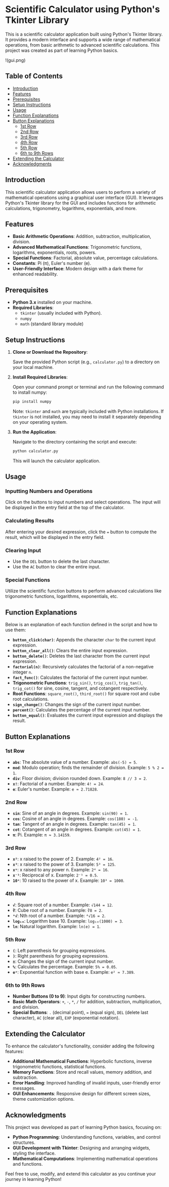 # Scientific Calculator using Python's Tkinter Library

This is a scientific calculator application built using Python's Tkinter library. It provides a modern interface and supports a wide range of mathematical operations, from basic arithmetic to advanced scientific calculations. This project was created as part of learning Python basics.

!(gui.png)

## Table of Contents
- [Introduction](#introduction)
- [Features](#features)
- [Prerequisites](#prerequisites)
- [Setup Instructions](#setup-instructions)
- [Usage](#usage)
- [Function Explanations](#function-explanations)
- [Button Explanations](#button-explanations)
  - [1st Row](#1st-row)
  - [2nd Row](#2nd-row)
  - [3rd Row](#3rd-row)
  - [4th Row](#4th-row)
  - [5th Row](#5th-row)
  - [6th to 9th Rows](#6th-to-9th-rows)
- [Extending the Calculator](#extending-the-calculator)
- [Acknowledgments](#acknowledgments)

## Introduction
This scientific calculator application allows users to perform a variety of mathematical operations using a graphical user interface (GUI). It leverages Python's Tkinter library for the GUI and includes functions for arithmetic calculations, trigonometry, logarithms, exponentials, and more.

## Features
- **Basic Arithmetic Operations**: Addition, subtraction, multiplication, division.
- **Advanced Mathematical Functions**: Trigonometric functions, logarithms, exponentials, roots, powers.
- **Special Functions**: Factorial, absolute value, percentage calculations.
- **Constants**: Pi (π), Euler's number (e).
- **User-Friendly Interface**: Modern design with a dark theme for enhanced readability.

## Prerequisites
- **Python 3.x** installed on your machine.
- **Required Libraries**:
  - `tkinter` (usually included with Python).
  - `numpy`
  - `math` (standard library module)

## Setup Instructions
1. **Clone or Download the Repository**:

   Save the provided Python script (e.g., `calculator.py`) to a directory on your local machine.

2. **Install Required Libraries**:

   Open your command prompt or terminal and run the following command to install numpy:
   ```bash
   pip install numpy
   ```
   Note: `tkinter` and `math` are typically included with Python installations. If `tkinter` is not installed, you may need to install it separately depending on your operating system.

3. **Run the Application**:

   Navigate to the directory containing the script and execute:
   ```bash
   python calculator.py
   ```
   This will launch the calculator application.

## Usage
### Inputting Numbers and Operations
Click on the buttons to input numbers and select operations. The input will be displayed in the entry field at the top of the calculator.

### Calculating Results
After entering your desired expression, click the `=` button to compute the result, which will be displayed in the entry field.

### Clearing Input
- Use the `DEL` button to delete the last character.
- Use the `AC` button to clear the entire input.

### Special Functions
Utilize the scientific function buttons to perform advanced calculations like trigonometric functions, logarithms, exponentials, etc.

## Function Explanations
Below is an explanation of each function defined in the script and how to use them:
- **`button_click(char)`**: Appends the character `char` to the current input expression.
- **`button_clear_all()`**: Clears the entire input expression.
- **`button_delete()`**: Deletes the last character from the current input expression.
- **`factorial(n)`**: Recursively calculates the factorial of a non-negative integer `n`.
- **`fact_func()`**: Calculates the factorial of the current input number.
- **Trigonometric Functions**: `trig_sin()`, `trig_cos()`, `trig_tan()`, `trig_cot()` for sine, cosine, tangent, and cotangent respectively.
- **Root Functions**: `square_root()`, `third_root()` for square root and cube root calculations.
- **`sign_change()`**: Changes the sign of the current input number.
- **`percent()`**: Calculates the percentage of the current input number.
- **`button_equal()`**: Evaluates the current input expression and displays the result.

## Button Explanations
### 1st Row
- **`abs`**: The absolute value of a number. Example: `abs(-5) = 5`.
- **`mod`**: Modulo operation; finds the remainder of division. Example: `5 % 2 = 1`.
- **`div`**: Floor division; division rounded down. Example: `8 // 3 = 2`.
- **`x!`**: Factorial of a number. Example: `4! = 24`.
- **`e`**: Euler's number. Example: `e ≈ 2.71828`.

### 2nd Row
- **`sin`**: Sine of an angle in degrees. Example: `sin(90) = 1`.
- **`cos`**: Cosine of an angle in degrees. Example: `cos(180) = -1`.
- **`tan`**: Tangent of an angle in degrees. Example: `tan(45) = 1`.
- **`cot`**: Cotangent of an angle in degrees. Example: `cot(45) = 1`.
- **`π`**: Pi. Example: `π ≈ 3.14159`.

### 3rd Row
- **`x²`**: x raised to the power of 2. Example: `4² = 16`.
- **`x³`**: x raised to the power of 3. Example: `5³ = 125`.
- **`xⁿ`**: x raised to any power n. Example: `2⁴ = 16`.
- **`x⁻¹`**: Reciprocal of x. Example: `2⁻¹ = 0.5`.
- **`10ˣ`**: 10 raised to the power of x. Example: `10³ = 1000`.

### 4th Row
- **`√`**: Square root of a number. Example: `√144 = 12`.
- **`∛`**: Cube root of a number. Example: `∛8 = 2`.
- **`ⁿ√`**: Nth root of a number. Example: `⁴√16 = 2`.
- **`log₁₀`**: Logarithm base 10. Example: `log₁₀(1000) = 3`.
- **`ln`**: Natural logarithm. Example: `ln(e) = 1`.

### 5th Row
- **`(`**: Left parenthesis for grouping expressions.
- **`)`**: Right parenthesis for grouping expressions.
- **`±`**: Changes the sign of the current input number.
- **`%`**: Calculates the percentage. Example: `5% = 0.05`.
- **`eˣ`**: Exponential function with base e. Example: `e² ≈ 7.389`.

### 6th to 9th Rows
- **Number Buttons (0 to 9)**: Input digits for constructing numbers.
- **Basic Math Operators**: `+`, `-`, `*`, `/` for addition, subtraction, multiplication, and division.
- **Special Buttons**: `.` (decimal point), `=` (equal sign), `DEL` (delete last character), `AC` (clear all), `EXP` (exponential notation).

## Extending the Calculator
To enhance the calculator's functionality, consider adding the following features:
- **Additional Mathematical Functions**: Hyperbolic functions, inverse trigonometric functions, statistical functions.
- **Memory Functions**: Store and recall values, memory addition, and subtraction.
- **Error Handling**: Improved handling of invalid inputs, user-friendly error messages.
- **GUI Enhancements**: Responsive design for different screen sizes, theme customization options.

## Acknowledgments
This project was developed as part of learning Python basics, focusing on:
- **Python Programming**: Understanding functions, variables, and control structures.
- **GUI Development with Tkinter**: Designing and arranging widgets, styling the interface.
- **Mathematical Computations**: Implementing mathematical operations and functions.

Feel free to use, modify, and extend this calculator as you continue your journey in learning Python!
